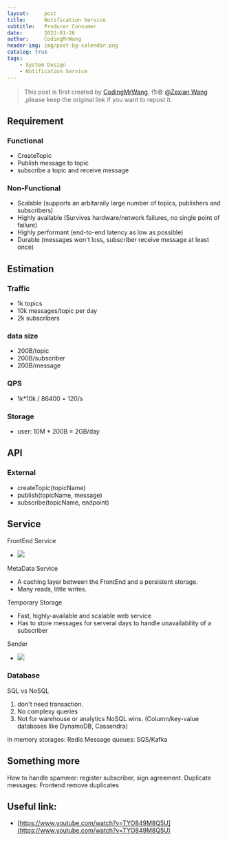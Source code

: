 ```yaml
---
layout:     post
title:      Notification Service
subtitle:   Producer Consumer
date:       2022-01-26
author:     CodingMrWang
header-img: img/post-bg-calendar.png
catalog: true
tags:
    - System Design
    - Notification Service
---
```



> This post is first created by [CodingMrWang](http://codingmrwang.github.io), 作者 [@Zexian Wang](http://github.com/codingmrwang) ,please keep the original link if you want to repost it.


## Requirement
### Functional
- CreateTopic
- Publish message to topic
- subscribe a topic and receive message

### Non-Functional
- Scalable (supports an arbitaraily large number of topics, publishers and subscribers)
- Highly available (Survives hardware/network failures, no single point of failure)
- Highly performant (end-to-end latency as low as possible)
- Durable (messages won't loss, subscriber receive message at least once)

## Estimation
### Traffic
- 1k topics
- 10k messages/topic per day
- 2k subscribers

### data size
- 200B/topic
- 200B/subscriber
- 200B/message

### QPS
- 1k*10k / 86400 = 120/s

### Storage
- user: 10M * 200B = 2GB/day

## API
### External
- createTopic(topicName)
- publish(topicName, message)
- subscribe(topicName, endpoint)

## Service
FrontEnd Service
- ![](https://drive.google.com/uc?id=1NOpnY9BDDeVhjoXIZ0KkrBy_qpMa9pKH)

MetaData Service
- A caching layer between the FrontEnd and a persistent storage.
- Many reads, little writes.

Temporary Storage
- Fast, highly-available and scalable web service
- Has to store messages for serveral days to handle unavailability of a subscriber

Sender
- ![](https://drive.google.com/uc?id=1z8F_wlpGgvg2vbBW3Wb1TC5S9fdp0meI)

### Database
SQL vs NoSQL
1. don't need transaction.
2. No complexy queries
3. Not for warehouse or analytics
NoSQL wins. (Column/key-value databases like DynamoDB, Cassendra)

In memory storages: Redis
Message queues: SQS/Kafka

## Something more

How to handle spammer: register subscriber, sign agreement.
Duplicate messages: Frontend remove duplicates

## Useful link:
- [https://www.youtube.com/watch?v=TYO849M8Q5U](https://www.youtube.com/watch?v=TYO849M8Q5U)



